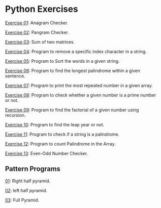 # Python Exercises

[Exercise 01](https://github.com/SharathM18/Python-Exercises/blob/91012c814dc331933296571179a35c278b1c9c6b/01.py): Anagram Checker.

[Exercise 02](): Pangram Checker.

[Exercise 03](https://github.com/SharathM18/Python-Exercises/blob/8a93ead52a139550b633f82d1d1296244d26b23f/03.py): Sum of two matrices.

[Exercise 04](https://github.com/SharathM18/Python-Exercises/blob/2fcdbc8d22d0d77c32d75e88f48b6d27a14b2bd3/04.py): Program to remove a specific index character in a string.

[Exercise 05](https://github.com/SharathM18/Python-Exercises/blob/0d1dfd7f9d13c7715800b30845f807a6dc78e6c1/05.py): Program to Sort the words in a given string.

[Exercise 06](https://github.com/SharathM18/Python-Exercises/blob/466c7d874e06132053bd3c36c50c89b17d617b5d/06.py): Program to find the longest palindrome within a given sentence.

[Exercise 07](https://github.com/SharathM18/Python-Exercises/blob/052f152896ee90ba6beb4079c55895e24173553a/07.py): Program to print the most repeated number in a given array.

[Exercise 08](https://github.com/SharathM18/Python-Exercises/blob/9cc8db9b728d7583ac3889df63ccd72485edf29b/08.py): Program to check whether a given number is a prime number or not.

[Exercise 09](https://github.com/SharathM18/Python-Exercises/blob/7df0549186de84707700be7f39a0889e36e2191b/09.py): Program to find the factorial of a given number using recursion.

[Exercise 10](https://github.com/SharathM18/Python-Exercises/blob/1d5c0e04d17a99270250b5250ab08f6e6019f59a/10.py): Program to find the leap year or not.

[Exercise 11](https://github.com/SharathM18/Python-Exercises/blob/70202cbcafcad4578dcfab0d8bcc7bab34b8e2d8/11.py): Program to check if a string is a palindrome.

[Exercise 12](https://github.com/SharathM18/Python-Exercises/blob/42b0858af4d64f366e8565af1cf0690f1c88ea29/12.py): Program to count Palindrome in the Array.

[Exercise 13](https://github.com/SharathM18/Python-Exercises/blob/25e27b9e3c2683858e52d75ce870913f1bc9b4cc/13.py): Even-Odd Number Checker.

## Pattern Programs

[01](https://github.com/SharathM18/Python-Exercises/blob/14d6b7311793986d99ca14456c950e097e06c310/pattern_programs/01.py): Right half pyramid.

[02](https://github.com/SharathM18/Python-Exercises/blob/ba664176ecb1d83cc0b8f32d6d8d8546b8132516/pattern_programs/02.py): left half pyramid.

[03](https://github.com/SharathM18/Python-Exercises/blob/f6eb9e097f79a0aa52d56895828ee72149805725/pattern_programs/03.py): Full Pyramid.
